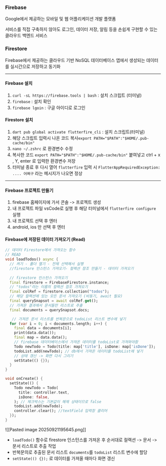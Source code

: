 
### Firebase

Google에서 제공하는 모바일 및 웹 어플리케이션 개발 플랫폼

서비스를 직접 구축하지 않아도 로그인, 데이터 저장, 알림 등을 손쉽게 구현할 수 있는 클라우드 백엔드 서비스

### Firestore

Firebase에서 제공하는 클라우드 기반 NoSQL 데이터베이스
앱에서 생성되는 데이터를 실시간으로 저장하고 동기화


---
#### Firebase 설치

1. `curl -sL https://firebase.tools | bash`  : 설치 스크립트 (터미널)
2. `firebase` : 설치 확인
3. `firebase lgoin` : 구글 아이디로 로그인
#### Firestore 설치
1. `dart pub global activate flutterfire_cli` : 설치 스크립트(터미널)
2. 해당 스크립트 입력시 나온 코드 복사`export PATH="$PATH":"$HOME/.pub-cache/bin"`
3. `nano ~/.zshrc` 로 환경변수 수정
4. 복사한 코드 `export PATH="$PATH":"$HOME/.pub-cache/bin"` 붙여넣고 ctrl + x , Y, enter 로 입력한 환경변수 저장
5. 터미널 종료 후 다시 열어 `flutterfire` 입력 시 `FlutterAppRequiredException: .... 어쩌구` 라는 메시지가 나오면 정상
---

#### Firebase 프로젝트 만들기

1. firebase 홈페이지에 가서 콘솔 -> 프로젝트 생성
2. 내 프로젝트 파일 vsCode로 실행 후 해당 터미널에서 `flutterfire configure` 실행
3. 내 프로젝트 선택 후 엔터
4. android, ios 만 선택 후 엔터

#### Firebase에 저장된 데이터 가져오기 (Read)

```dart
// 데이터 Firestore에서 가져오는 함수
// READ
void loadTodos() async {
  // 켜기 - 폴더 열기 - 전체 선택해서 실행
  //firestore 인스턴스 가져오기- 컬렉션 참조 만들기 - 데이터 가져오기
  
  // firestore 인스턴스 가져오기
  final firestore = FirebaseFirestore.instance;
  // "todos"라는 이름의 컬렉션 참조 가져오기
  final colRef = firestore.collection("todos");
  // 해당 컬렉션에 있는 모든 문서 가져오기 (비동기, await 필요)
  final querySnapsot = await colRef.get();
  // 가져온 결과에서 문서들만 리스트로 추출
  final documents = querySnapsot.docs;

   // 가져온 문서 리스트를 반복문으로 todoList 리스트 변수에 넣기
  for (var i = 0; i < documents.length; i++) {
    final data = documents[i];
    print(data.data());
    final map = data.data();
    // firebase 데이터베이스에서 가져온 데이터를 todoList로 가져와야함
    Todo newTodo = Todo(title: map['title'], isDone: map['isDone']);
    todoList.add(newTodo); // db에서 가져온 데이터를 todoList에 넣기
    // 상태 갱신 -> 화면 다시 그리기
    setState(() {});
  }
}

void onCreate() {
  setState(() {
    Todo newTodo = Todo(
      title: controller.text,
      isDone: false,
    ); // 체크박스는 기본값이 해제 상태이므로 false
    todoList.add(newTodo);
    controller.clear(); //textField 입력창 클리어
  });
}

```


![[Pasted image 20250921195645.png]]


- `loadTodo()` 함수로 firestore 인스턴스를 가져온 후 순서대로 컬랙션 -> 문서 ->문서 리스트로 추출 작업
- 반복문의로 추출된 문서 리스트 `documents`를 `todoList` 리스트 변수에 할당
- `setState(() {});` 로 데이터를 가져올 때마다 화면 갱신